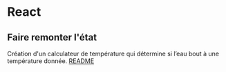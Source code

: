 # React

## Faire remonter l'état

Création d'un calculateur de température qui détermine si l’eau bout à une température donnée. 
[README](react/blob/master/convert.jsx)